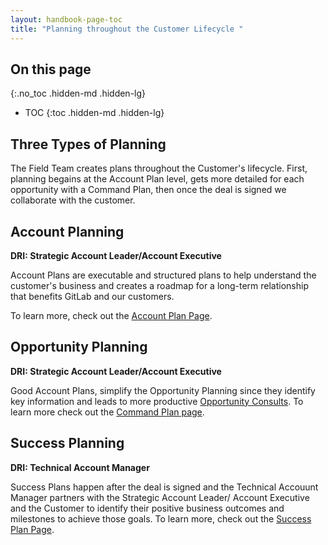 ```yaml
---
layout: handbook-page-toc
title: "Planning throughout the Customer Lifecycle "
---
```


## On this page
{:.no_toc .hidden-md .hidden-lg}

- TOC
{:toc .hidden-md .hidden-lg}

## Three Types of Planning

The Field Team creates plans throughout the Customer's lifecycle. First, planning begains at the  Account Plan level, gets more detailed for each opportunity with a Command Plan, then once the deal is signed we collaborate with the customer. 

## Account Planning

**DRI: Strategic Account Leader/Account Executive**

Account Plans are executable and structured plans to help understand the customer's business and  creates a roadmap for a long-term relationship that benefits GitLab and our customers.

To learn more, check out the [Account Plan Page](/handbook/sales/account-planning/).

## Opportunity Planning

**DRI: Strategic Account Leader/Account Executive**

Good Account Plans, simplify the Opportunity Planning since they identify key information and leads to more productive [Opportunity Consults](handbook/sales/command-of-the-message/opportunity-consults/). 
To learn more check out the [Command Plan page](/handbook/sales/command-of-the-message/command-plan/).

## Success Planning

**DRI: Technical Account Manager**

Success Plans happen after the deal is signed and the Technical Accouunt Manager partners with the Strategic Account Leader/ Account Executive and the Customer to identify their positive business outcomes and milestones to achieve those goals. 
To learn more, check out the [Success Plan Page](/handbook/customer-success/tam/success-plans/).
